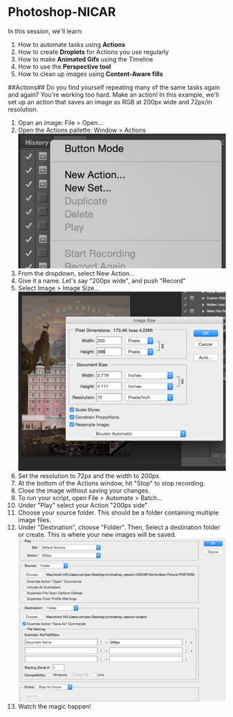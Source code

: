 # Photoshop-NICAR

In this session, we'll learn:

1. How to automate tasks using **Actions**
2. How to create **Droplets** for Actions you use regularly
3. How to make **Animated Gifs** using the Timeline
4. How to use the **Perspective tool**
5. How to clean up images using **Content-Aware fills**


##Actions##
Do you find yourself repeating many of the same tasks again and again? You're working too hard. Make an action! In this example, we'll set up an action that saves an image as RGB at 200px wide and 72px/in resolution.

1. Opan an image: File > Open...
2. Open the Actions pallette: Window > Actions
  ![New Action:](https://github.com/chriscanipe/Photoshop-NICAR/blob/master/screengrabs/NewAction.png "New Action") 
3. From the dropdown, select New Action...
4. Give it a name. Let's say "200px wide", and push "Record"
5. Select Image > Image Size...
  ![Image Size:](https://github.com/chriscanipe/Photoshop-NICAR/blob/master/screengrabs/Image%20Size.png "Image Size") 
6. Set the resolution to 72px and the width to 200px.
7. At the bottom of the Actions window, hit "Stop" to stop recording.
8. Close the image without saving your changes.
9. To run your script, open File > Automate > Batch...
10. Under "Play" select your Action "200px side"
11. Choose your source folder. This should be a folder containing multiple image files.
12. Under "Destination", choose "Folder". Then, Select a destination folder or create. This is where your new images will be saved.
  ![Batch:](https://github.com/chriscanipe/Photoshop-NICAR/blob/master/screengrabs/BatchWindow.png "Batch") 
13. Watch the magic happen!
